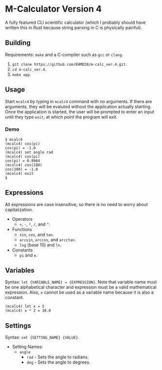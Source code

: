 # M-Calculator Version 4

A fully featured CLI scientific calculator (which I probably should have written
this in Rust because string parsing in C is physically painful).

## Building
Requirements: `make` and a C-compiler such as `gcc` or `clang`.

1. `git clone https://github.com/EHMD28/m-calc_ver.4.git`.
2. `cd m-calc_ver.4`.
3. `make app`.

## Usage

Start `mcalc4` by typing in `mcalc4` command with no arguments. If there
are arguments, they will be evaluted without the application actually
starting. Once the application is started, the user will be prompted to 
enter an input until they type `exit`, at which point the program will
exit. 

### Demo
```
$ mcalc4
(mcalc4) cos(pi)
cos(pi) = -1.0
(mcalc4) set angle rad
(mcalc4) cos(pi)
cos(pi) = 0.9984
(mcalc4) cos(180)
cos(180) = -1.0
(mcalc4) exit
$ 
```

## Expressions
All expressions are case insensitive, so there is no need to worry about
capitalization.

* Operators
    * `+`, `-`, `*`, `/`, and `^`.
* Functions
    * `sin`, `cos`, and `tan`.
    * `arcsin`, `arccos`, and `arcctan`.
    * `log` (base 10) and `ln`.
* Constants
    * `pi` and `e`.

## Variables

Syntax: `let {VARIABLE_NAME} = {EXPRESSION}`. Note that variable name must be
one alphabetical character and expression must be a valid mathematical
expression. Also, `e` cannot be used as a variable name because it is also a
constant. 

```
(mcalc4) let x = 5
(mcalc4) x * 2 = 10.0
```

## Settings

Syntax: `set {SETTING_NAME} {VALUE}`.

* Setting Names:
    * `angle`
        * `rad` - Sets the angle to radians.
        * `deg` - Sets the angle to degrees.
